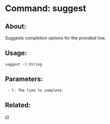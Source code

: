 Command: suggest
====================

About:
--------------------
Suggests completion options for the provided line.

Usage:
--------------------
```
suggest -l:String 
```

Parameters:
--------------------
```
 - l: The line to complete.

```

Related:
--------------------
[ct](index.md)
